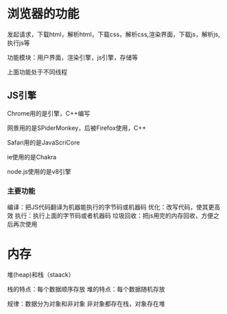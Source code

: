 

# 浏览器的功能

  发起请求，下载html，解析html，下载css，解析css,渲染界面，下载js，解析js,执行js等
  
  功能模块：用户界面，渲染引擎，js引擎，存储等
  
  上面功能处于不同线程
  
## JS引擎

  Chrome用的是引擎，C++编写
  
  网景用的是SPiderMonkey，后被Firefox使用，C++ 
  
  Safari用的是JavaScriCore
  
  ie使用的是Chakra
  
  node.js使用的是v8引擎
  
### 主要功能
  
  编译：把JS代码翻译为机器能执行的字节码或机器码
  优化：改写代码，使其更高效
  执行：执行上面的字节码或者机器码
  垃圾回收：把js用完的内存回收，方便之后再次使用
  
  
# 内存
  堆(heap)和栈（staack）
  
  栈的特点：每个数据顺序存放
  堆的特点：每个数据随机存放
  
 规律：数据分为对象和非对象
      非对象都存在栈，对象存在堆
      
